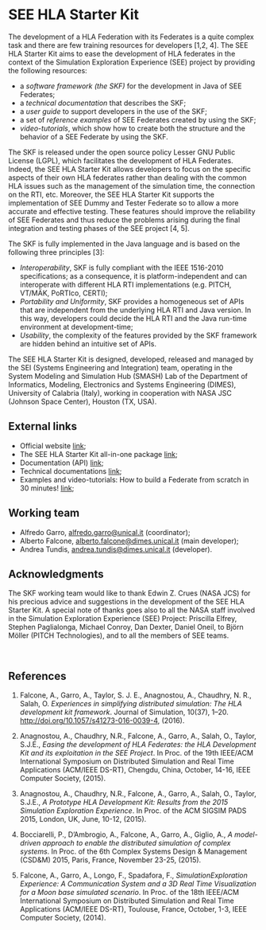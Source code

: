 # SEE HLA Starter Kit

The development of a HLA Federation with its Federates is a quite complex task and there are few training resources for developers [1,2, 4]. The SEE HLA Starter Kit aims to ease the development of HLA federates in the context of the Simulation Exploration Experience (SEE) project by providing the following resources:

- a *software framework (the SKF)* for the development in Java of SEE Federates;
- a *technical documentation* that describes the SKF;
- a *user guide* to support developers in the use of the SKF;
- a set of *reference examples* of SEE Federates created by using the SKF;
- *video-tutorials*, which show how to create both the structure and the behavior of a SEE Federate by using the SKF.
The SKF is released under the open source policy Lesser GNU Public License (LGPL), which facilitates the development of HLA Federates. Indeed, the SEE HLA Starter Kit allows developers to focus on the specific aspects of their own HLA federates rather than dealing with the common HLA issues such as the management of the simulation time, the connection on the RTI, etc. Moreover, the SEE HLA Starter Kit supports the implementation of SEE Dummy and Tester Federate so to allow a more accurate and effective testing. These features should improve the reliability of SEE Federates and thus reduce the problems arising during the final integration and testing phases of the SEE project [4, 5].
The SKF is fully implemented in the Java language and is based on the following three principles [3]: 
	
-  *Interoperability*, SKF is fully compliant with the IEEE 1516-2010 specifications; as a consequence, it is platform-independent and can interoperate with different HLA RTI implementations (e.g. PITCH, VT/MÄK, PoRTIco, CERTI);
-  *Portability and Uniformity*, SKF provides a homogeneous set of APIs that are independent from the underlying HLA RTI and Java version. In this way, developers could decide the HLA RTI and the Java run-time environment at development-time;
-  *Usability*, the complexity of the features provided by the SKF framework are hidden behind an intuitive set of APIs.

The SEE HLA Starter Kit is designed, developed, released and managed by the SEI (Systems Engineering and Integration) team, operating in the System Modeling and Simulation Hub (SMASH) Lab of the Department of Informatics, Modeling, Electronics and Systems Engineering (DIMES), University of Calabria (Italy), working in cooperation with NASA JSC (Johnson Space Center), Houston (TX, USA).

## **External links**

- Official website [link](https://smash-lab.github.io/SEE-HLA-Starter-Kit/);
- The SEE HLA Starter Kit all-in-one package [link](https://drive.google.com/drive/folders/0B5VINCL02C8rQ0xZYmhaTjFfRGc?usp=sharing);
- Documentation (API) [link](https://smash-lab.github.io/SEE-HLA-Starter-Kit/docs/index.html);
- Technical documentations [link](https://smash-lab.github.io/SEE-HLA-Starter-Kit/document/SEE_HLA_StarterKit_TechnicalReport_1.2.0.pdf);
- Examples and video-tutorials: How to build a Federate from scratch in 30 minutes! [link](https://drive.google.com/open?id=0B6Txsul1iIJma3pITXE1M2hSOVk);

## **Working team**

*  Alfredo Garro, [alfredo.garro@unical.it](mailto:alfredo.garro@unical.it) (coordinator);
*  Alberto Falcone, [alberto.falcone@dimes.unical.it](mailto:alberto.falcone@dimes.unical.it) (main developer); 
*  Andrea Tundis, [andrea.tundis@dimes.unical.it](mailto:andrea.tundis@dimes.unical.it) (developer).

## **Acknowledgments**

The SKF working team would like to thank Edwin Z. Crues (NASA JCS) for his precious advice and suggestions in the development of the SEE HLA Starter Kit. A special note of thanks goes also to all the NASA staff involved in the Simulation Exploration Experience (SEE) Project: Priscilla Elfrey, Stephen Paglialonga, Michael Conroy, Dan Dexter, Daniel Oneil, to Björn Möller (PITCH Technologies), and to all the members of SEE teams.

<br>
 
## **References**

1.  Falcone, A., Garro, A., Taylor, S. J. E., Anagnostou, A., Chaudhry, N. R., Salah, O. *Experiences in simplifying distributed simulation: The HLA development kit framework*. Journal of Simulation, 10(37), 1–20. http://doi.org/10.1057/s41273-016-0039-4, (2016).

2. Anagnostou, A., Chaudhry, N.R., Falcone, A., Garro, A., Salah, O., Taylor, S.J.E., *Easing the development of HLA Federates: the HLA Development Kit and its exploitation in the SEE Project*. In Proc. of the 19th IEEE/ACM International Symposium on Distributed Simulation and Real Time Applications (ACM/IEEE DS-RT), Chengdu, China, October, 14-16, IEEE Computer Society, (2015).

3. Anagnostou, A., Chaudhry, N.R., Falcone, A., Garro, A., Salah, O., Taylor, S.J.E., *A Prototype HLA Development Kit: Results from the 2015 Simulation Exploration Experience*. In Proc. of the ACM SIGSIM PADS 2015, London, UK, June, 10-12, (2015).

4. Bocciarelli, P., D’Ambrogio, A., Falcone, A., Garro, A., Giglio, A., *A model-driven approach to enable the distributed simulation of complex systems*. In Proc. of the 6th Complex Systems Design & Management (CSD&M) 2015, Paris, France, November 23-25, (2015).

5. Falcone, A., Garro, A., Longo, F., Spadafora, F., *SimulationExploration Experience: A Communication System and a 3D Real Time Visualization for a Moon base simulated scenario*. In Proc. of the 18th IEEE/ACM International Symposium on Distributed Simulation and Real Time Applications (ACM/IEEE DS-RT), Toulouse, France, October, 1-3, IEEE Computer Society, (2014).